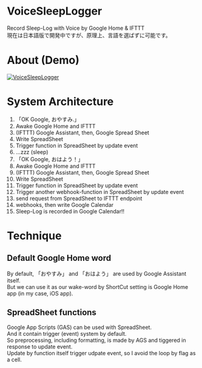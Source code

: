 # VoiceSleepLogger
Record Sleep-Log with Voice by Google Home &amp; IFTTT  
現在は日本語版で開発中ですが、原理上、言語を選ばずに可能です。  

# About (Demo)
[![VoiceSleepLogger](http://img.youtube.com/vi/zIuK77xYAjw/0.jpg)](http://www.youtube.com/watch?v=zIuK77xYAjw "VoiceSleepLogger")

# System Architecture
1. 「OK Google, おやすみ.」  
2. Awake Google Home and IFTTT
3. (IFTTT) Google Assistant, then, Google Spread Sheet
4. Write SpreadSheet
5. Trigger function in SpreadSheet by update event
6. ...zzz (sleep)
7. 「OK Google, おはよう！」  
8. Awake Google Home and IFTTT
9. (IFTTT) Google Assistant, then, Google Spread Sheet
10. Write SpreadSheet
11. Trigger function in SpreadSheet by update event
12. Trigger another webhook-function in SpreadSheet by update event
13. send request from SpreadSheet to IFTTT endpoint
14. webhooks, then write Google Calendar
15. Sleep-Log is recorded in Google Calendar!!

# Technique
## Default Google Home word
By default, 「おやすみ」 and 「おはよう」 are used by Google Assistant itself.  
But we can use it as our wake-word by ShortCut setting is Google Home app (in my case, iOS app).  
## SpreadSheet functions
Google App Scripts (GAS) can be used with SpreadSheet.  
And it contain trigger (event) system by default.  
So preprocessing, including formatting, is made by AGS and tiggered in response to update event.  
Update by function itself trigger udpate event, so I avoid the loop by flag as a cell.  
